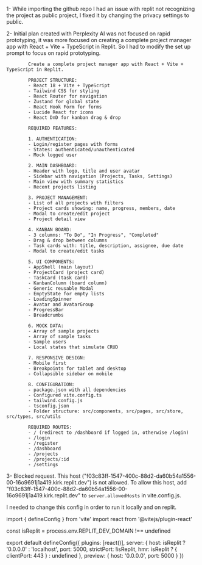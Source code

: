 1- While importing the github repo I had an issue with replit not recognizing the project as public project, I fixed it by changing the privacy settings to public.

2- Initial plan created with Perplexity AI was not focused on rapid prototyping, it was more focused on creating a complete project manager app with React + Vite + TypeScript in Replit. So I  had to modify the set up prompt to focus on rapid prototyping.

            Create a complete project manager app with React + Vite + TypeScript in Replit.

            PROJECT STRUCTURE:
            - React 18 + Vite + TypeScript
            - Tailwind CSS for styling
            - React Router for navigation
            - Zustand for global state
            - React Hook Form for forms
            - Lucide React for icons
            - React DnD for kanban drag & drop

            REQUIRED FEATURES:

            1. AUTHENTICATION:
            - Login/register pages with forms
            - States: authenticated/unauthenticated
            - Mock logged user

            2. MAIN DASHBOARD:
            - Header with logo, title and user avatar
            - Sidebar with navigation (Projects, Tasks, Settings)
            - Main view with summary statistics
            - Recent projects listing

            3. PROJECT MANAGEMENT:
            - List of all projects with filters
            - Project cards showing: name, progress, members, date
            - Modal to create/edit project
            - Project detail view

            4. KANBAN BOARD:
            - 3 columns: "To Do", "In Progress", "Completed"
            - Drag & drop between columns
            - Task cards with: title, description, assignee, due date
            - Modal to create/edit tasks

            5. UI COMPONENTS:
            - AppShell (main layout)
            - ProjectCard (project card)
            - TaskCard (task card)
            - KanbanColumn (board column)
            - Generic reusable Modal
            - EmptyState for empty lists
            - LoadingSpinner
            - Avatar and AvatarGroup
            - ProgressBar
            - Breadcrumbs

            6. MOCK DATA:
            - Array of sample projects
            - Array of sample tasks
            - Sample users
            - Local states that simulate CRUD

            7. RESPONSIVE DESIGN:
            - Mobile first
            - Breakpoints for tablet and desktop
            - Collapsible sidebar on mobile

            8. CONFIGURATION:
            - package.json with all dependencies
            - Configured vite.config.ts
            - tailwind.config.js
            - tsconfig.json
            - Folder structure: src/components, src/pages, src/store, src/types, src/utils

            REQUIRED ROUTES:
            - / (redirect to /dashboard if logged in, otherwise /login)
            - /login
            - /register
            - /dashboard
            - /projects
            - /projects/:id
            - /settings


3- Blocked request. This host ("f03c83ff-1547-400c-88d2-da60b54a1556-00-16o9691j1a419.kirk.replit.dev") is not allowed.
To allow this host, add "f03c83ff-1547-400c-88d2-da60b54a1556-00-16o9691j1a419.kirk.replit.dev" to `server.allowedHosts` in vite.config.js.

I needed to change this config in order to run it locally and on replit.


import { defineConfig } from 'vite'
import react from '@vitejs/plugin-react'

const isReplit = process.env.REPLIT_DEV_DOMAIN !== undefined

export default defineConfig({
  plugins: [react()],
  server: {
    host: isReplit ? '0.0.0.0' : 'localhost',
    port: 5000,
    strictPort: !isReplit,
    hmr: isReplit ? {
      clientPort: 443
    } : undefined
  },
  preview: {
    host: '0.0.0.0',
    port: 5000
  }
})

